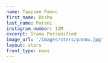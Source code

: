 ```yaml
---
name: Taapsee Pannu
first_name: Disha
last_name: Patani
instagram_number: 12M
excerpt: Drama Personified
image_url: '/images/stars/pannu.jpg'
layout: stars
front_type: news
---
```

